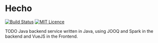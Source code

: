 # Hecho

[![Build Status](https://travis-ci.org/robertux/Hecho.svg?branch=master)](https://travis-ci.org/robertux/Hecho) [![MIT Licence](https://badges.frapsoft.com/os/mit/mit.png?v=103)](https://opensource.org/licenses/mit-license.php)

TODO Java backend service written in Java, using JOOQ and Spark in the backend and VueJS in the Frontend.
